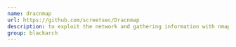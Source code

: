 ```yaml
---
name: dracnmap
url: https://github.com/screetsec/Dracnmap
description: to exploit the network and gathering information with nmap help. URL : https://github.com/screetsec/Dracnmap Groups : blackarch blackarch-automation
group: blackarch
---
```

